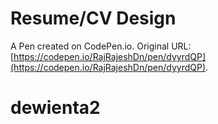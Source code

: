 # Resume/CV Design

A Pen created on CodePen.io. Original URL: [https://codepen.io/RajRajeshDn/pen/dyyrdQP](https://codepen.io/RajRajeshDn/pen/dyyrdQP).

# dewienta2
